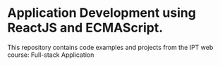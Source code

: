 # Application Development using ReactJS and ECMAScript.
This repository contains code examples and projects from the IPT web course: Full-stack Application 
